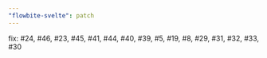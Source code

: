 ```yaml
---
"flowbite-svelte": patch
---
```


fix: #24, #46, #23, #45, #41, #44, #40, #39, #5, #19, #8, #29, #31, #32, #33, #30
